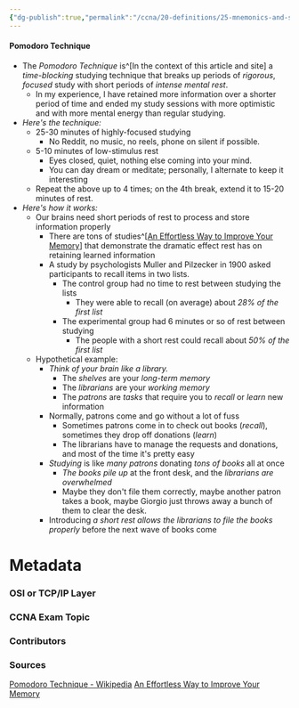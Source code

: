 ```yaml
---
{"dg-publish":true,"permalink":"/ccna/20-definitions/25-mnemonics-and-summaries/learning-to-study/pomodoro-technique/"}
---
```


#### Pomodoro Technique
- The *Pomodoro Technique* is^[In the context of this article and site] a *time-blocking* studying technique that breaks up periods of *rigorous*, *focused* study with short periods of *intense mental rest*.
	- In my experience, I have retained more information over a shorter period of time and ended my study sessions with more optimistic and with more mental energy than regular studying.
- *Here's the technique:*
	- 25-30 minutes of highly-focused studying
		- No Reddit, no music, no reels, phone on silent if possible.
	- 5-10 minutes of low-stimulus rest
		- Eyes closed, quiet, nothing else coming into your mind.
		- You can day dream or meditate; personally, I alternate to keep it interesting
	- Repeat the above up to 4 times; on the 4th break, extend it to 15-20 minutes of rest.
- *Here's how it works:*
	- Our brains need short periods of rest to process and store information properly
		- There are tons of studies^[[An Effortless Way to Improve Your Memory](https://getpocket.com/explore/item/an-effortless-way-to-improve-your-memory)] that demonstrate the dramatic effect rest has on retaining learned information
		- A study by psychologists Muller and Pilzecker in 1900 asked participants to recall items in two lists.
			- The control group had no time to rest between studying the lists
				- They were able to recall (on average) about *28% of the first list*
			- The experimental group had 6 minutes or so of rest between studying
				- The people with a short rest could recall about *50% of the first list*
	- Hypothetical example: 
		- *Think of your brain like a library.*
			- The *shelves* are your *long-term memory*
			- The *librarians* are your *working memory*
			- The *patrons* are *tasks* that require you to *recall* or *learn* new information
		- Normally, patrons come and go without a lot of fuss
			- Sometimes patrons come in to check out books (*recall*), sometimes they drop off donations (*learn*)
			- The librarians have to manage the requests and donations, and most of the time it's pretty easy
		- *Studying* is like *many patrons* donating *tons of books* all at once
			- *The books pile up* at the front desk, and the *librarians are overwhelmed*
			- Maybe they don't file them correctly, maybe another patron takes a book, maybe Giorgio just throws away a bunch of them to clear the desk.
		- Introducing *a short rest allows the librarians to file the books properly* before the next wave of books come




# Metadata
### OSI or TCP/IP Layer

### CCNA Exam Topic

### Contributors

### Sources
[Pomodoro Technique - Wikipedia](https://en.wikipedia.org/wiki/Pomodoro_Technique)
[An Effortless Way to Improve Your Memory](https://getpocket.com/explore/item/an-effortless-way-to-improve-your-memory)